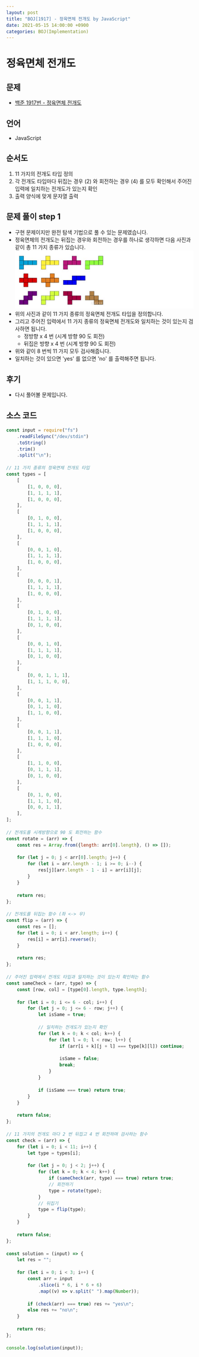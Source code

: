 ```yaml
---
layout: post
title: "BOJ[1917] - 정육면체 전개도 by JavaScript"
date: 2021-05-15 14:00:00 +0900
categories: BOJ(Implementation)
---
```


# 정육면체 전개도

## 문제

- [백준 1917번 - 정육면체 전개도](https://www.acmicpc.net/problem/1917)

## 언어

- JavaScript

## 순서도

1. 11 가지의 전개도 타입 정의
2. 각 전개도 타입마다 뒤집는 경우 (2) 와 회전하는 경우 (4) 를 모두 확인해서 주어진 입력에 일치하는 전개도가 있는지 확인
3. 출력 양식에 맞게 문자열 출력

## 문제 풀이 step 1

- 구현 문제이지만 완전 탐색 기법으로 풀 수 있는 문제였습니다.
- 정육면체의 전개도는 뒤집는 경우와 회전하는 경우를 하나로 생각하면 다음 사진과 같이 총 11 가지 종류가 있습니다.
  ![백준 1917번 11 가지 종류의 정육면체 전개도 사진](/public/img/BOJ-Implementation/BOJ-1917-1.JPG)
- 위의 사진과 같이 11 가지 종류의 정육면체 전개도 타입을 정의합니다.
- 그리고 주어진 입력에서 11 가지 종류의 정육면체 전개도와 일치하는 것이 있는지 검사하면 됩니다.
  - 정방향 x 4 번 (시계 방향 90 도 회전)
  - 뒤집은 방향 x 4 번 (시계 방향 90 도 회전)
- 위와 같이 8 번씩 11 가지 모두 검사해줍니다.
- 일치하는 것이 있으면 'yes' 를 없으면 'no' 를 출력해주면 됩니다.

## 후기

- 다시 풀어볼 문제입니다.

## 소스 코드

```jsx
const input = require("fs")
	.readFileSync("/dev/stdin")
	.toString()
	.trim()
	.split("\n");

// 11 가지 종류의 정육면체 전개도 타입
const types = [
	[
		[1, 0, 0, 0],
		[1, 1, 1, 1],
		[1, 0, 0, 0],
	],
	[
		[0, 1, 0, 0],
		[1, 1, 1, 1],
		[1, 0, 0, 0],
	],
	[
		[0, 0, 1, 0],
		[1, 1, 1, 1],
		[1, 0, 0, 0],
	],
	[
		[0, 0, 0, 1],
		[1, 1, 1, 1],
		[1, 0, 0, 0],
	],
	[
		[0, 1, 0, 0],
		[1, 1, 1, 1],
		[0, 1, 0, 0],
	],
	[
		[0, 0, 1, 0],
		[1, 1, 1, 1],
		[0, 1, 0, 0],
	],
	[
		[0, 0, 1, 1, 1],
		[1, 1, 1, 0, 0],
	],
	[
		[0, 0, 1, 1],
		[0, 1, 1, 0],
		[1, 1, 0, 0],
	],
	[
		[0, 0, 1, 1],
		[1, 1, 1, 0],
		[1, 0, 0, 0],
	],
	[
		[1, 1, 0, 0],
		[0, 1, 1, 1],
		[0, 1, 0, 0],
	],
	[
		[0, 1, 0, 0],
		[1, 1, 1, 0],
		[0, 0, 1, 1],
	],
];

// 전개도를 시계방향으로 90 도 회전하는 함수
const rotate = (arr) => {
	const res = Array.from({length: arr[0].length}, () => []);

	for (let j = 0; j < arr[0].length; j++) {
		for (let i = arr.length - 1; i >= 0; i--) {
			res[j][arr.length - 1 - i] = arr[i][j];
		}
	}

	return res;
};

// 전개도를 뒤집는 함수 (좌 <-> 우)
const flip = (arr) => {
	const res = [];
	for (let i = 0; i < arr.length; i++) {
		res[i] = arr[i].reverse();
	}

	return res;
};

// 주어진 입력에서 전개도 타입과 일치하는 것이 있는지 확인하는 함수
const sameCheck = (arr, type) => {
	const [row, col] = [type[0].length, type.length];

	for (let i = 0; i <= 6 - col; i++) {
		for (let j = 0; j <= 6 - row; j++) {
			let isSame = true;

			// 일치하는 전개도가 있는지 확인
			for (let k = 0; k < col; k++) {
				for (let l = 0; l < row; l++) {
					if (arr[i + k][j + l] === type[k][l]) continue;

					isSame = false;
					break;
				}
			}

			if (isSame === true) return true;
		}
	}

	return false;
};

// 11 가지의 전개도 마다 2 번 뒤집고 4 번 회전하며 검사하는 함수
const check = (arr) => {
	for (let i = 0; i < 11; i++) {
		let type = types[i];

		for (let j = 0; j < 2; j++) {
			for (let k = 0; k < 4; k++) {
				if (sameCheck(arr, type) === true) return true;
				// 회전하기
				type = rotate(type);
			}
			// 뒤집기
			type = flip(type);
		}
	}

	return false;
};

const solution = (input) => {
	let res = "";

	for (let i = 0; i < 3; i++) {
		const arr = input
			.slice(i * 6, i * 6 + 6)
			.map((v) => v.split(" ").map(Number));

		if (check(arr) === true) res += "yes\n";
		else res += "no\n";
	}

	return res;
};

console.log(solution(input));
```
